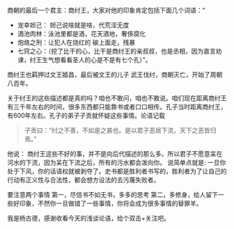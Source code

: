 
商朝的最后一个君主：商纣王，大家对他的印象肯定包括下面几个词语：“
+ 宠幸妲己： 妲己说啥就是啥，代荒淫无度
+ 酒池肉林：泳池里都是酒，花天酒地，奢侈腐化
+ 炮烙之刑：让犯人在烧红的 碳上面走，残暴
+ 七窍之心：（挖了比干的心，比干是商纣王的亲叔叔，也是丞相，因为直言劝谏，纣王生气想看看圣人的心是不是有七个孔）”。 

商纣王也羁押过文王姬昌，最后被文王的儿子 武王伐纣，商朝灭亡，开始了周朝八百年。

关于纣王的这些描述都是真的吗？咱也不敢问，咱也不敢说。咱们现在距离商纣王有三千年左右的时间，很多东西都只能靠书或者口口相传。孔子当时距离商纣王，有600年左右。孔子的弟子子贡就怀疑这些事情。论语记载

> 子贡曰：“纣之不善，不如是之甚也。是以君子恶居下流，天下之恶皆归焉。”

他说： 商纣王这些不好的事，并不是向后代描述的那么多。所以君子不愿意呆在 河水的下流，因为呆在下流之后，所有的污水都会泼向你。
说简单点就是: 一旦你处于下风，你的话语权就被剥夺了。史书都是胜利者书写的，胜利者为了让自己的行动有正义性与合法性，都会想方设法的去污蔑失败者。

要注意两个事情
第一，尽信书不如无书，多多的思考
第二，多修身，给人留下一些好印象，不然你一旦做错了一些事情，你将会成为很多事情的替罪羊。

我是杨古德，感谢收看今天的浅谈论语，给个双击+关注吧。